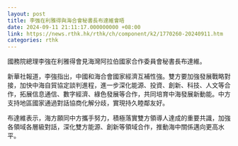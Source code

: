 ```yaml
---
layout: post
title: 李強在利雅得與海合會秘書長布達維會晤
date: 2024-09-11 21:11:17.000000000 +08:00
link: https://news.rthk.hk/rthk/ch/component/k2/1770260-20240911.htm
categories: rthk
---
```


國務院總理李強在利雅得會見海灣阿拉伯國家合作委員會秘書長布達維。

新華社報道，李強指出，中國和海合會國家經濟互補性強。雙方要加強發展戰略對接，加快中海自貿協定談判進程，進一步深化能源、投資、創新、科技、人文等合作，拓展信息通信、數字經濟、綠色發展等合作，共同培育中海發展新動能。中方支持地區國家通過對話協商化解分歧，實現持久睦鄰友好。

布達維表示，海方願同中方攜手努力，積極落實雙方領導人達成的重要共識，加強各領域各層級對話，深化雙方能源、創新等領域合作，推動海中關係邁向更高水平。
